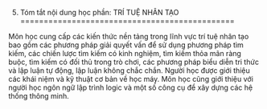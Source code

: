 5. Tóm tắt nội dung học phần: TRÍ TUỆ NHÂN TẠO
==============================================

Môn học cung cấp các kiến thức nền tảng trong lĩnh vực trí tuệ nhân tạo
bao gồm các phương pháp giải quyết vấn để sử dụng phương pháp tìm kiếm,
các chiến lược tìm kiếm có kinh nghiệm, tìm kiếm thỏa mãn ràng buộc, tìm
kiếm có đối thủ trong trò chơi, các phương pháp biểu diễn tri thức và
lập luận tự động, lập luận không chắc chắn. Người học được giới thiệu
các khái niệm và kỹ thuật cơ bản về học máy. Môn học cũng giới thiệu với
người học ngôn ngữ lập trình logic và một số công cụ để xây dựng các hệ
thống thông minh.


